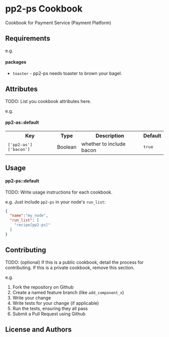 pp2-ps Cookbook
===============

Cookbook for Payment Service (Payment Platform)

Requirements
------------

e.g.
#### packages
- `toaster` - pp2-ps needs toaster to brown your bagel.

Attributes
----------
TODO: List you cookbook attributes here.

e.g.
#### pp2-as::default
<table>
  <tr>
    <th>Key</th>
    <th>Type</th>
    <th>Description</th>
    <th>Default</th>
  </tr>
  <tr>
    <td><tt>['pp2-as']['bacon']</tt></td>
    <td>Boolean</td>
    <td>whether to include bacon</td>
    <td><tt>true</tt></td>
  </tr>
</table>

Usage
-----
#### pp2-ps::default
TODO: Write usage instructions for each cookbook.

e.g.
Just include `pp2-ps` in your node's `run_list`:

```json
{
  "name":"my_node",
  "run_list": [
    "recipe[pp2-ps]"
  ]
}
```

Contributing
------------
TODO: (optional) If this is a public cookbook, detail the process for contributing. If this is a private cookbook, remove this section.

e.g.
1. Fork the repository on Github
2. Create a named feature branch (like `add_component_x`)
3. Write your change
4. Write tests for your change (if applicable)
5. Run the tests, ensuring they all pass
6. Submit a Pull Request using Github

License and Authors
-------------------
